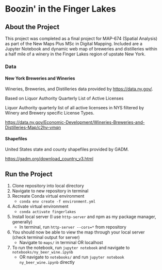 # Boozin' in the Finger Lakes

## About the Project

This project was completed as a final project for MAP-674 (Spatial Analysis) as part of the New Maps Plus MSc in Digital Mapping. Included are a Jupyter Notebook and dynamic web map of breweries and distilleries within a half mile of a winery in the Finger Lakes region of upstate New York.

### Data
#### New York Breweries and Wineries
Wineries, Breweries, and Distilleries data provided by https://data.ny.gov/.

Based on Liquor Authority Quarterly List of Active Licenses

Liquor Authority quarterly list of all active licensees in NYS filtered by Winery and Brewery specific License Types.

https://data.ny.gov/Economic-Development/Wineries-Breweries-and-Distilleries-Map/c2hv-vmqn

#### Shapefiles
United States state and county shapefiles provided by GADM.

https://gadm.org/download_country_v3.html

## Run the Project
1. Clone repository into local directory
2. Navigate to new repository in terminal
3. Recreate Conda virtual environment
    - `conda env create -f environment.yml`
4. Activate virtual environment
    - `conda activate fingerlakes`
5. Install local server (I use `http-server` and npm as my package manager, generally)
    - In terminal, run `http-server --cors=*` from repository
6. You should now be able to view the map through your local server (check terminal output for server)
    - Navigate to `maps/` in terminal OR localhost
7. To run the notebook, run `jupyter notebook` and navigate to `notebooks/ny_beer_wine.ipynb`
    - OR navigate to `notebooks/` and run `jupyter notebook ny_beer_wine.ipynb` directly